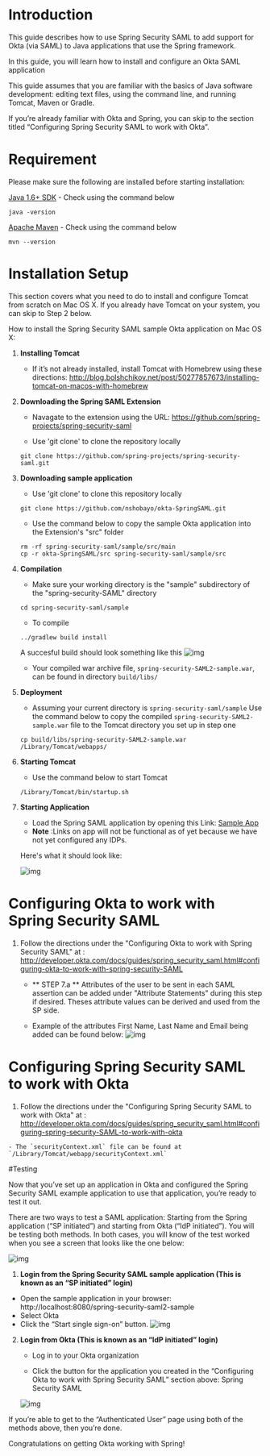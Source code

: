 # Introduction 

This guide describes how to use Spring Security SAML to add support for Okta (via SAML) to Java applications that use the Spring framework.

In this guide, you will learn how to install and configure an Okta SAML application 

This guide assumes that you are familiar with the basics of Java software development: editing text files, using the command line, and running Tomcat, Maven or Gradle.

If you’re already familiar with Okta and Spring, you can skip to the section titled “Configuring Spring Security SAML to work with Okta”.


# Requirement 

Please make sure the following are installed before starting installation:

[Java 1.6+ SDK](http://www.oracle.com/technetwork/java/javase/overview/index.html)
	- Check using the command below 
	
	java -version


[Apache Maven](https://maven.apache.org/download.cgi)
	- Check using the command  below
	
	mvn --version


# Installation Setup

This section covers what you need to do to install and configure Tomcat from scratch on Mac OS X. If you already have Tomcat on your system, you can skip to Step 2 below.

How to install the Spring Security SAML sample Okta application on Mac OS X:

1. **Installing Tomcat** 
	- If it’s not already installed, install Tomcat with Homebrew using these directions: http://blog.bolshchikov.net/post/50277857673/installing-tomcat-on-macos-with-homebrew


2. **Downloading the Spring SAML Extension**
	
	- Navagate to the extension using the URL: https://github.com/spring-projects/spring-security-saml

	- Use 'git clone' to clone the repository locally
	
	```script 
	git clone https://github.com/spring-projects/spring-security-saml.git
	```


3. **Downloading sample application**
	
	- Use 'git clone' to clone this repository locally
	
	```script 
	git clone https://github.com/nshobayo/okta-SpringSAML.git
	```

	- Use the command below to copy the sample Okta application into the Extension's "src" folder
	
	```shell
	rm -rf spring-security-saml/sample/src/main
	cp -r okta-SpringSAML/src spring-security-saml/sample/src
	```

4. **Compilation**
	
	- Make sure your working directory is the "sample" subdirectory of the "spring-security-SAML" directory 
	
	```script 
	cd spring-security-saml/sample
	```

	- To compile 
	
	```shell
	../gradlew build install
	``` 
	A succesful build should look something like this 
	![img](./docs/build.png "A succesful build")


	- Your compiled war archive file, `spring-security-SAML2-sample.war`, can be found in directory `build/libs/`


5. **Deployment**
	
	- Assuming your current directory is `spring-security-saml/sample` Use the command below to copy the compiled `spring-security-SAML2-sample.war` file to the Tomcat directory you set up in step one
	
	```shell
	cp build/libs/spring-security-SAML2-sample.war /Library/Tomcat/webapps/
	```


6. **Starting Tomcat**
	
	- Use the command below to start Tomcat
	
	```shell	
	/Library/Tomcat/bin/startup.sh
	```

	
7. **Starting Application**
	- Load the Spring SAML application by opening this Link: [Sample App](http://localhost:8080/spring-security-saml2-sample/saml/discovery?entityID=http%3A%2F%2Flocalhost%3A8080%2Fspring-security-saml2-sample%2Fsaml%2Fmetadata&returnIDParam=idp)
	- **Note** :Links on app will not be functional as of yet because we have not yet configured any IDPs.
	
	Here's what it should look like:

	![img](./docs/sample.png "A screenshot of working app running")


# Configuring Okta to work with Spring Security SAML

1.	Follow the directions under the "Configuring Okta to work with Spring Security SAML" at
	: http://developer.okta.com/docs/guides/spring_security_saml.html#configuring-okta-to-work-with-spring-security-SAML

	- ** STEP 7.a ** Attributes of the user to be sent in each SAML assertion can be added under "Attribute Statements" during this step if desired. Theses attribute values can be derived and used from the SP side.

	
	- Example of the attributes First Name, Last Name and Email being added can be found below:
	![img](./docs/atAdd.png "A screenshot of working app running")


# Configuring Spring Security SAML to work with Okta

1.	 Follow the directions under the "Configuring Spring Security SAML to work with Okta" at
	: http://developer.okta.com/docs/guides/spring_security_saml.html#configuring-spring-security-SAML-to-work-with-okta 

	- The `securityContext.xml` file can be found at `/Library/Tomcat/webapp/securityContext.xml`


#Testing

Now that you’ve set up an application in Okta and configured the Spring Security SAML example application to use that application, you’re ready to test it out.

There are two ways to test a SAML application: Starting from the Spring application (“SP initiated”) and starting from Okta (“IdP initiated”). You will be testing both methods. In both cases, you will know of the test worked when you see a screen that looks like the one below:

![img](./docs/assert.png "A screenshot of working app running")


1. **Login from the Spring Security SAML sample application (This is known as an “SP initiated” login)**

 - Open the sample application in your browser: http://localhost:8080/spring-security-saml2-sample
 - Select Okta 
 - Click the “Start single sign-on” button.
![img](./docs/preAssert.png "A screenshot of working app running")

2. **Login from Okta (This is known as an “IdP initiated” login)**
	- Log in to your Okta organization

	- Click the button for the application you created in the “Configuring Okta to work with Spring Security SAML” section above: Spring Security SAML

	![img](./docs/spring-security-saml-okta-chiclet.png "A screenshot of working app running")


If you’re able to get to the “Authenticated User” page using both of the methods above, then you’re done.

Congratulations on getting Okta working with Spring!
